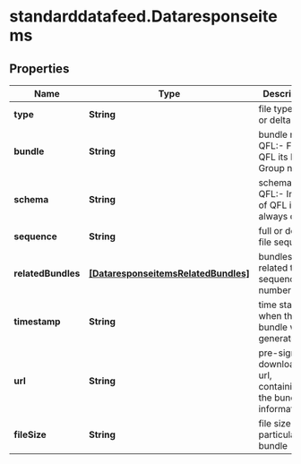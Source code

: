 # standarddatafeed.Dataresponseitems

## Properties

Name | Type | Description | Notes
------------ | ------------- | ------------- | -------------
**type** | **String** | file type, full or delta | [optional] 
**bundle** | **String** | bundle name  QFL:- For QFL its Factor Group name | [optional] 
**schema** | **String** | schema name  QFL:- In case of QFL its always qfl_v1 | [optional] 
**sequence** | **String** | full or delta file sequence | [optional] 
**relatedBundles** | [**[DataresponseitemsRelatedBundles]**](DataresponseitemsRelatedBundles.md) | bundles related to the sequence number | [optional] 
**timestamp** | **String** | time stamp of when the bundle was generated | [optional] 
**url** | **String** | pre-signed downloadable url, containing the bundle information | [optional] 
**fileSize** | **String** | file size of the particular bundle | [optional] 


